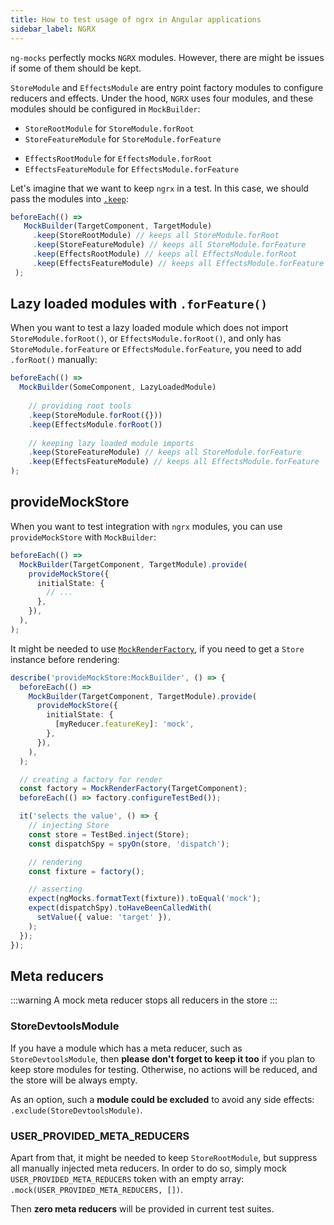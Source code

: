 ```yaml
---
title: How to test usage of ngrx in Angular applications
sidebar_label: NGRX
---
```


`ng-mocks` perfectly mocks `NGRX` modules. However, there are might be issues if some of them should be kept.

`StoreModule` and `EffectsModule` are entry point factory modules to configure reducers and effects.
Under the hood, `NGRX` uses four modules, and these modules should be configured in `MockBuilder`:

- `StoreRootModule` for `StoreModule.forRoot`
- `StoreFeatureModule` for `StoreModule.forFeature`
* `EffectsRootModule` for `EffectsModule.forRoot`
* `EffectsFeatureModule` for `EffectsModule.forFeature`

Let's imagine that we want to keep `ngrx` in a test.
In this case, we should pass the modules into [`.keep`](../../api/MockBuilder.md#keep):

```ts
beforeEach(() =>
   MockBuilder(TargetComponent, TargetModule)
     .keep(StoreRootModule) // keeps all StoreModule.forRoot
     .keep(StoreFeatureModule) // keeps all StoreModule.forFeature
     .keep(EffectsRootModule) // keeps all EffectsModule.forRoot
     .keep(EffectsFeatureModule) // keeps all EffectsModule.forFeature
 );
```

## Lazy loaded modules with `.forFeature()`

When you want to test a lazy loaded module which does not import `StoreModule.forRoot()`, or `EffectsModule.forRoot()`,
and only has `StoreModule.forFeature` or `EffectsModule.forFeature`,
you need to add `.forRoot()` manually:

```ts
beforeEach(() =>
  MockBuilder(SomeComponent, LazyLoadedModule)
    
    // providing root tools
    .keep(StoreModule.forRoot({}))
    .keep(EffectsModule.forRoot())
    
    // keeping lazy loaded module imports
    .keep(StoreFeatureModule) // keeps all StoreModule.forFeature
    .keep(EffectsFeatureModule) // keeps all EffectsModule.forFeature
);
```

## provideMockStore

When you want to test integration with `ngrx` modules, you can use `provideMockStore` with `MockBuilder`:

```ts
beforeEach(() =>
  MockBuilder(TargetComponent, TargetModule).provide(
    provideMockStore({
      initialState: {
        // ...
      },
    }),
  ),
);
```

It might be needed to use [`MockRenderFactory`](../../api/MockRender.md#factory),
if you need to get a `Store` instance before rendering:

```ts
describe('provideMockStore:MockBuilder', () => {
  beforeEach(() =>
    MockBuilder(TargetComponent, TargetModule).provide(
      provideMockStore({
        initialState: {
          [myReducer.featureKey]: 'mock',
        },
      }),
    ),
  );

  // creating a factory for render
  const factory = MockRenderFactory(TargetComponent);
  beforeEach(() => factory.configureTestBed());

  it('selects the value', () => {
    // injecting Store
    const store = TestBed.inject(Store);
    const dispatchSpy = spyOn(store, 'dispatch');

    // rendering
    const fixture = factory();

    // asserting
    expect(ngMocks.formatText(fixture)).toEqual('mock');
    expect(dispatchSpy).toHaveBeenCalledWith(
      setValue({ value: 'target' }),
    );
  });
});
```

## Meta reducers

:::warning
A mock meta reducer stops all reducers in the store
:::

### StoreDevtoolsModule

If you have a module which has a meta reducer, such as `StoreDevtoolsModule`,
then **please don't forget to keep it too** if you plan to keep store modules for testing.
Otherwise, no actions will be reduced, and the store will be always empty.

As an option, such a **module could be excluded** to avoid any side effects: `.exclude(StoreDevtoolsModule)`.

### USER_PROVIDED_META_REDUCERS

Apart from that, it might be needed to keep `StoreRootModule`, but suppress all manually injected meta reducers.
In order to do so, simply mock `USER_PROVIDED_META_REDUCERS` token with an empty array:
`.mock(USER_PROVIDED_META_REDUCERS, [])`. 

Then **zero meta reducers** will be provided in current test suites.
